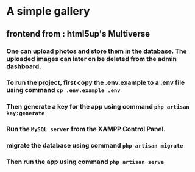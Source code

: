 # A simple gallery
## frontend from : html5up's Multiverse

### One can upload photos and store them in the database. The uploaded images can later on be deleted from the admin dashboard.
### To run the project, first copy the .env.example to a .env file using command `cp .env.example .env`
### Then generate a key for the app using command `php artisan key:generate`
### Run the `MySQL server` from the XAMPP Control Panel.
### migrate the database using command `php artisan migrate`
### Then run the app using command `php artisan serve`

